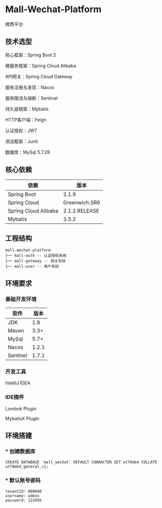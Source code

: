 # Mall-Wechat-Platform
微商平台

## 技术选型
核心框架：Spring Boot 2

微服务框架：Spring Cloud Alibaba 

API网关：Spring Cloud Gateway

服务注册与发现：Nacos 

服务限流与熔断：Sentinel 

持久层框架：Mybatis 

HTTP客户端：Feign

认证授权：JWT

测试框架：Junit

数据库：MySql 5.7.28


## 核心依赖
|依赖                   | 版本           |
|----------------------|---------------|
| Spring Boot          | 2.1.9         |
| Spring Cloud         | Greenwich.SR6 |
| Spring Cloud Alibaba | 2.1.2.RELEASE |
| Mybatis              | 3.5.2         |

## 工程结构
```
mall-wechat-platform
├── mall-auth -- 认证授权系统
├── mall-gateway -- 网关系统
├── mall-user -- 用户系统
```

## 环境要求
### 基础开发环境
|软件       | 版本   |
|----------|-------|
| JDK      | 1.8   |
| Maven    | 3.3+  |
| MySql    | 5.7+  |
| Nacos    | 1.2.1 |
| Sentinel | 1.7.1 |

### 开发工具
IntelliJ IDEA

### IDE插件
Lombok Plugin

MybatisX Plugin

## 环境搭建
### *  **创建数据库**
```
CREATE DATABASE `mall_wechat` DEFAULT CHARACTER SET utf8mb4 COLLATE utf8mb4_general_ci;
```

### *  **默认账号密码**
```
tenantId: 000000
username: admin
password: 123456
```
